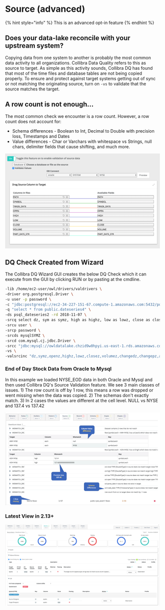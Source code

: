 # Source (advanced)

{% hint style="info" %}
This is an advanced opt-in feature
{% endhint %}

## Does your data-lake reconcile with your upstream system?

Copying data from one system to another is probably the most common data activity to all organizations. Collibra Data Quality refers to this as source to target. As simple as this activity sounds, Collibra DQ has found that most of the time files and database tables are not being copied properly. To ensure and protect against target systems getting out of sync or not matching the originating source, turn on `-vs` to validate that the source matches the target.

## A row count is not enough...

The most common check we encounter is a row count. However, a row count does not account for:

* Schema differences - Boolean to Int, Decimal to Double with precision loss, Timestamps and Dates
* Value differences - Char or Varchars with whitespace vs Strings, null chars, delimiter fields that cause shifting, and much more.

![](<../../.gitbook/assets/Screen Shot 2019-10-01 at 8.50.39 PM.png>)

## DQ Check Created from Wizard

The Collibra DQ Wizard GUI creates the below DQ Check which it can execute from the GUI by clicking RUN or by pasting at the cmdline.

```bash
-lib /home/ec2-user/owl/drivers/valdrivers \
-driver org.postgresql.Driver \
-u user -p password \
-c "jdbc:postgresql://ec2-34-227-151-67.compute-1.amazonaws.com:5432/postgres" \
-q "select * from public.dateseries4" \
-ds psql_dateseries2 -rd 2018-11-07 \
-srcq select dz, sym as symz, high as highz, low as lowz, close as closez, volume as volumez, changed as changedz, changep as changepz, adjclose as adjclosez, open as openz from lake.dateseries \
-srcu user \
-srcp password \
-srcds mysqlSYMZ \
-srcd com.mysql.cj.jdbc.Driver \
-srcc "jdbc:mysql://owldatalake.chzid9w0hpyi.us-east-1.rds.amazonaws.com:3306/lake" \ -valsrckey "SYMZ" \
-vs \
-valsrcinc "dz,symz,openz,highz,lowz,closez,volumez,changedz,changepz,adjclosez"
```

### End of Day Stock Data from Oracle to Mysql

In this example we loaded NYSE\_EOD data in both Oracle and Mysql and then used Collibra DQ's Source Validation feature. We see 3 main classes of issues. 1) The row count is off by 1 row, this means a row was dropped or went missing when the data was copied. 2) The schemas don't exactly match. 3) In 2 cases the values are different at the cell level. NULL vs NYSE and 137.4 vs 137.42

![](<../../.gitbook/assets/Screen Shot 2019-10-09 at 9.40.55 AM.png>)

### Latest View in 2.13+

![](../../.gitbook/assets/source.png)
